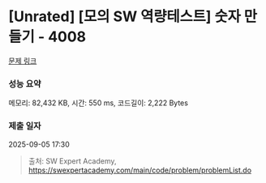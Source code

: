 # [Unrated] [모의 SW 역량테스트] 숫자 만들기 - 4008 

[문제 링크](https://swexpertacademy.com/main/code/problem/problemDetail.do?contestProbId=AWIeRZV6kBUDFAVH) 

### 성능 요약

메모리: 82,432 KB, 시간: 550 ms, 코드길이: 2,222 Bytes

### 제출 일자

2025-09-05 17:30



> 출처: SW Expert Academy, https://swexpertacademy.com/main/code/problem/problemList.do